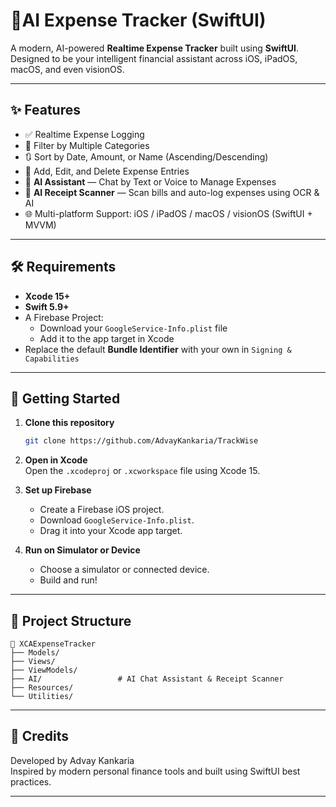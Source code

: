 
# 💸AI Expense Tracker (SwiftUI)

A modern, AI-powered **Realtime Expense Tracker** built using **SwiftUI**. Designed to be your intelligent financial assistant across iOS, iPadOS, macOS, and even visionOS.

---

## ✨ Features

- ✅ Realtime Expense Logging  
- 📂 Filter by Multiple Categories  
- 🔃 Sort by Date, Amount, or Name (Ascending/Descending)  
- 📝 Add, Edit, and Delete Expense Entries  
- 🧠 **AI Assistant** — Chat by Text or Voice to Manage Expenses  
- 📸 **AI Receipt Scanner** — Scan bills and auto-log expenses using OCR & AI  
- 🌐 Multi-platform Support: iOS / iPadOS / macOS / visionOS (SwiftUI + MVVM)

---

## 🛠️ Requirements

- **Xcode 15+**  
- **Swift 5.9+**  
- A Firebase Project:
  - Download your `GoogleService-Info.plist` file
  - Add it to the app target in Xcode
- Replace the default **Bundle Identifier** with your own in `Signing & Capabilities`

---

## 🚀 Getting Started

1. **Clone this repository**  
   ```bash
   git clone https://github.com/AdvayKankaria/TrackWise
   ```

2. **Open in Xcode**  
   Open the `.xcodeproj` or `.xcworkspace` file using Xcode 15.

3. **Set up Firebase**  
   - Create a Firebase iOS project.  
   - Download `GoogleService-Info.plist`.  
   - Drag it into your Xcode app target.

4. **Run on Simulator or Device**  
   - Choose a simulator or connected device.  
   - Build and run!

---

## 📌 Project Structure

```
📁 XCAExpenseTracker
├── Models/
├── Views/
├── ViewModels/
├── AI/                 # AI Chat Assistant & Receipt Scanner
├── Resources/
└── Utilities/
```

---

## 🙌 Credits

Developed by Advay Kankaria  
Inspired by modern personal finance tools and built using SwiftUI best practices.

---
